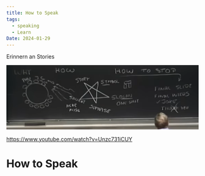 ```yaml
---
title: How to Speak
tags:
  - speaking
  - Learn
Date: 2024-01-29
---
```


Erinnern an Stories 

![](_asset/2024-01-29_HowToSpeak_MIT_image_1.png)


https://www.youtube.com/watch?v=Unzc731iCUY




# How to Speak